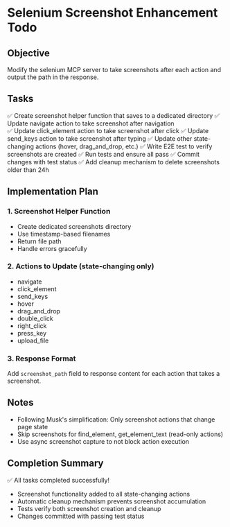 # Selenium Screenshot Enhancement Todo

## Objective
Modify the selenium MCP server to take screenshots after each action and output the path in the response.

## Tasks

✅ Create screenshot helper function that saves to a dedicated directory
✅ Update navigate action to take screenshot after navigation  
✅ Update click_element action to take screenshot after click
✅ Update send_keys action to take screenshot after typing
✅ Update other state-changing actions (hover, drag_and_drop, etc.)
✅ Write E2E test to verify screenshots are created
✅ Run tests and ensure all pass
✅ Commit changes with test status
✅ Add cleanup mechanism to delete screenshots older than 24h

## Implementation Plan

### 1. Screenshot Helper Function
- Create dedicated screenshots directory
- Use timestamp-based filenames
- Return file path
- Handle errors gracefully

### 2. Actions to Update (state-changing only)
- navigate
- click_element
- send_keys
- hover
- drag_and_drop
- double_click
- right_click
- press_key
- upload_file

### 3. Response Format
Add `screenshot_path` field to response content for each action that takes a screenshot.

## Notes
- Following Musk's simplification: Only screenshot actions that change page state
- Skip screenshots for find_element, get_element_text (read-only actions)
- Use async screenshot capture to not block action execution

## Completion Summary
✅ All tasks completed successfully!
- Screenshot functionality added to all state-changing actions
- Automatic cleanup mechanism prevents screenshot accumulation
- Tests verify both screenshot creation and cleanup
- Changes committed with passing test status